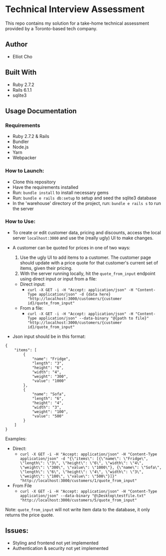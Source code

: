 # Technical Interview Assessment

This repo contains my solution for a take-home technical assessment provided by a Toronto-based tech company.

## Author

* Elliot Cho

## Built With

* Ruby 2.7.2
* Rails 6.1.1
* sqlite3

## Usage Documentation

### Requirements
* Ruby 2.7.2 & Rails
* Bundler
* Node.js
* Yarn
* Webpacker

### How to Launch:
* Clone this repository
* Have the requirements installed
* Run: `bundle install` to install necessary gems
* Run: `bundle e rails db:setup` to setup and seed the sqlite3 database
* In the 'warehouse' directory of the project, run: `bundle e rails s` to run the server

### How to Use:
* To create or edit customer data, pricing and discounts, access the local server `localhost:3000` and use the (really ugly) UI to make changes.
* A customer can be quoted for prices in one of two ways:
  1. Use the ugly UI to add items to a customer. The customer page should update with a price quote for that customer's current set of items, given their pricing.
  2. With the server running locally, hit the `quote_from_input` endpoint using direct input or input from a file:
  * Direct input:
    * ```curl -X GET -i -H "Accept: application/json" -H "Content-Type application/json" -d {data here} "http://localhost:3000/customers/{customer id}/quote_from_input"```
  * From a file:
    * ```curl -X GET -i -H "Accept: application/json" -H "Content-Type application/json" --data-binary "@{path to file}" "http://localhost:3000/customers/{customer id}/quote_from_input"```
    
* Json input should be in this format:
```
{
	"items": [
		{
			"name": "Fridge",
			"length": "3",
			"height": "6",
			"width": "4",
			"weight": "300",
			"value": "1000"
		},
		{
			"name": "Sofa",
			"length": "6",
			"height": "4",
			"width": "3",
			"weight": "100",
			"value": "500"
		}
	]
}
```
    
Examples:
* Direct:
  * ```curl -X GET -i -H "Accept: application/json" -H "Content-Type application/json" -d "{\"items\": [{\"name\": \"Fridge\", \"length\": \"3\", \"height\": \"6\", \"width\": \"4\", \"weight\": \"300\", \"value\": \"1000\"}, {\"name\": \"Sofa\", \"length\": \"6\", \"height\": \"4\", \"width\": \"3\", \"weight\": \"100\", \"value\": \"500\"}]}" "http://localhost:3000/customers/1/quote_from_input"```
* From File
  * ```curl -X GET -i -H "Accept: application/json" -H "Content-Type application/json" --data-binary "@\Desktop\testfile.txt" "http://localhost:3000/customers/5/quote_from_input"```
  
Note: `quote_from_input` will not write item data to the database, it only returns the price quote.
  
## Issues:
* Styling and frontend not yet implemented
* Authentication & security not yet implemented
